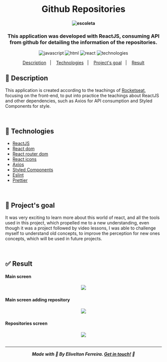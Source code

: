 <h1 align="center">Github Repositories </h1>

<h4 align="center">

![escoleta](https://media.giphy.com/media/dsRDC2H72dJTBwJvLe/giphy.gif "github repositoies!")
<br/>

</h4>

<h3 align="center">
  This application was developed with ReactJS, consuming API from github for detailing the information of the repositories.
</h3>



<p align="center">

  <img alt="javascript" src="https://img.shields.io/badge/javascript-97.1%25-yellow.svg?cacheSeconds=2592000?style=flat&logo=javascript" />

  <img alt="html" src="https://img.shields.io/badge/javascript-2.9%25-red.svg?cacheSeconds=2592000?style=flat&logo=html5" />

  <img alt="react" src="https://img.shields.io/badge/react-16.13.1-blue.svg?cacheSeconds=2592000?style=flat&logo=react" />

  <img alt="technologies" src="https://img.shields.io/badge/technologies-8-lightgray.svg?cacheSeconds=2592000?" />

</p>

<p align="center">
  <a href="#description">Description</a>&nbsp;&nbsp;&nbsp;|&nbsp;&nbsp;&nbsp;
  <a href="#technologies">Technologies</a>&nbsp;&nbsp;&nbsp;|&nbsp;&nbsp;&nbsp;
  <a href="#objective">Project's goal</a>&nbsp;&nbsp;&nbsp;|&nbsp;&nbsp;&nbsp;
  <a href="#result">Result</a>

<br />

<h2 id="description" name="description">
📝 Description
</h2>


<p>
This application is created according to the teachings of <a href="https://rocketseat.com.br/">Rocketseat</a>, focusing on the front-end, to put into practice the teachings about ReactJS and other dependencies, such as Axios for API consumption and Styled Components for style.
</p>

<br />

<h2 id="technologies" name="technologies">
🚀 Technologies
</h2>

- [ReactJS](https://pt-br.reactjs.org/)
- [React dom](https://pt-br.reactjs.org/docs/react-dom.html)
- [React router dom](https://reactrouter.com/web/guides/quick-start)
- [React icons](https://react-icons.github.io/react-icons/)
- [Axios](https://github.com/axios/axios)
- [Styled Components](https://styled-components.com/)
- [Eslint](https://eslint.org/)
- [Prettier](https://prettier.io/)

<br />

<h2 id="objective" name="objective">
🎯 Project's goal
</h2>

It was very exciting to learn more about this world of react, and all the tools used in this project, which propelled me to a new understanding, even though it was a project followed by video lessons, I was able to challenge myself to understand old concepts, to improve the perception for new ones concepts, which will be used in future projects.

<br />


<h2 id="result" name="result">
✅ Result
</h2>

#### Main screen

<h5 align="center"><img src="https://lh3.googleusercontent.com/mHcsByUqsZPJUzsHtpOxrB-p3W4SsnZdv17tpN9e2yEetKaVn9eY3bdclswjxxNqRekWV5wIDbaQxrLqaaVGWG2Q07MuHGwnoWKFC8xOCQq0Va-VpzQCZvD2oWsrK4jCTLTvl5eNjKLa8QSSBfkM-1ksjqsItPi0HJPzzkrgxK9dVfjQ5_aRVjo7BtFuy5xCSHyLxOgzdo0PkszGrAU9IUrEr48IL1FkdEn7_mFL6MO_0zXdkf8aBqYa_b0zfZd-VPDeTJaeDorM4Qox17zp38X-jKrV4bOW94wpur1psCoVZ6iS59SbJTyYqNZYt3yrYzs_OA5v8XdMgnzLEa5WnKD484-c-0OBd-BUiXymeY6FFF_h8ZukBpP4X-6i9QJbkxkvviOeQuv-HwsrFuNOLx_Qd25fSAhcrlkUWKnKBNNHBnNIMi0U3EBcYnqS17Do1OwuWaxaUyazwua7peN6d3Esvw1OxE6iBmtsy8GuItuvCKEIfY3VnekSUu7NxBgAo3Xu9fC_EIuEYTMN2IsIEV6IfsEn7aSigUrXv-9-T_q8KyU0828R2ztBu8krz7xtOt2sCM9EgWJ5c_iOCDMbDlJKHtw5d7bWJO_NheulHmk1v4olApjbn7Cv_iWKGIV86D7EfNQg3SlfmLyhJqVLPKpDVDOhVuESs0pIT8Vm2BdqVOWqJrgBVqlE3Ixp9A=w957-h344-no?authuser=0"/>

#### Main screen adding repository

<h5 align="center"><img src="https://lh3.googleusercontent.com/URHUaZ7hgbufjfV1GCKZVwuyLvOYvPSurYxvWjGlHle31jaKgWhnzuZU5vdITPuxcbujLAMytn9MVcea9rwCOILdOqs2ka45UG6knImM1lFbilJ146sD08IxMyIUk_y_kdtw1R2YU1wBuK8cSj_oKCPycbyWcLdZPLQoFhGiSPegc3OseryMpqSmrz3fmOnbxB6UZC-_Lf-c5fIC0n_s9RosQDfCxMDR9QIwTrk7ymaUBd_Rz5RfkZO4-1GjRheyjmkN0KhaO-QGXDSa_bWUSQyf9KlCqzmlcp3WiDGuqiFUyhLSGiOeoyhNLl99Udr3BXTqEQWAbybkuXFlx3QIPbnkOq2U9cYm_M8Qwtv6TyVLJZPD4DHLC2MqdVGspzIcuEaFEKCjZjLZ741Ok3DQZm-f3tufwbeU8ixIH51yxtk48H2J_cG_FdoMDKTUHHfZOwWWjQ_JhcHWRNUkAuSNUTESaIcRwXhwi8Gpu2v1UiCtwUIIeLqetLcQiiAwaIiu1o2BDf4oUTQfv1cLEZ0tYUZx9Fg-DeU2YhGSr_Cox7uYk0Mj-1dZ--_L6uABlgCsuBHEYNRhK4gxoHob29s8Pwp2zW8nDacGM7SFcHmH_RT8vZ_cPMrnjGdADsdncKGhyvTc34AQe35QrZdqD4241izESxKWsuRTqGnEiUKMOe3Efo3sCwk4_ZS2nFCTjA=w954-h481-no?authuser=0"/>

#### Repositories screen

<h5 align="center"><img src="https://lh3.googleusercontent.com/RF2mhpbXnDjORB3ku3u3CLLfeqYcLkbjLmheKsaX524TycHZdNz8lfi-gf-IjgydEuSjxdMgarz2BjJS5oying-BbmN-BSgKuARblfYaikYSJPhlezKfS48BY9pz3JEaUiAouSGC4DIYxcsWu-BnLRst0G5cfAuXp-V3uO3wRuNexjFa3RToNKFMWAHVuDzecM-csol-VOYf4rjFVv5uRSufsoO6xeWxjGyrOePtVtPbipbGGpEPArBA7yL9nXydCEJPxidZ7f8JK21qgGCULeZJLC116VLINluJmZPOwwXW3CQtdW1oWHiDPOMjgNzUTENntFt7W3N9aYXXrqMb37AhNT8fKM1Ahacr94ez3RlhcPgvswSX7zYT5IeCgPEUMgS0EhSygnhRVbeVpVquQdWCkl0u4F-5__2U3QDETz_i_EHsuIp1H3-gbYQY_zirsTdjFH5kXpK3aGavCFGvA-MnfE6wR-hTegze-vbaLrBEjz1YzE0ZYg711f-9iDbSYMqu4s4M7ytuJ_EDduLeyJI9d71bbNaKQyddRuwollZDhyT4_-xDpdOIpBcXI7Lr_epQZaK8QBGZA3z7faRBASw9b6bXkWHPPGHUebpcPqR1MfqTGxLQQWJgVuTy-QHDlksijZ12YrO1kGUUMaxdUq5UlhNHUqmEpdZ4lcSd9i-FQJ8d4T6mihpsaGQKzA=w957-h924-no?authuser=0"/>

<br />


<br />

<hr>

Made with 🧡 By Elivelton Ferreira. [Get in touch!](https://www.linkedin.com/in/eliveltonsf/) :calling:
